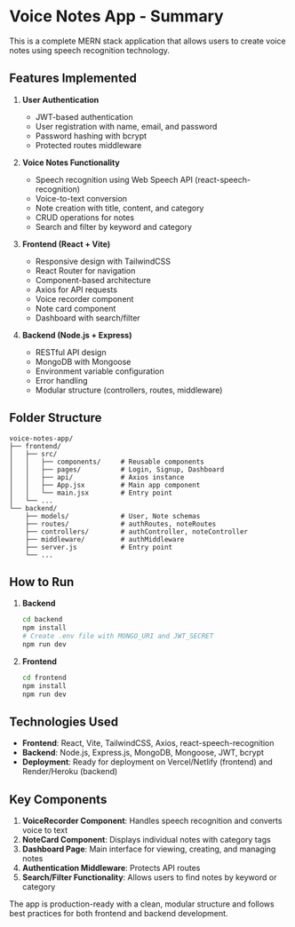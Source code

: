 # Voice Notes App - Summary

This is a complete MERN stack application that allows users to create voice notes using speech recognition technology.

## Features Implemented

1. **User Authentication**
   - JWT-based authentication
   - User registration with name, email, and password
   - Password hashing with bcrypt
   - Protected routes middleware

2. **Voice Notes Functionality**
   - Speech recognition using Web Speech API (react-speech-recognition)
   - Voice-to-text conversion
   - Note creation with title, content, and category
   - CRUD operations for notes
   - Search and filter by keyword and category

3. **Frontend (React + Vite)**
   - Responsive design with TailwindCSS
   - React Router for navigation
   - Component-based architecture
   - Axios for API requests
   - Voice recorder component
   - Note card component
   - Dashboard with search/filter

4. **Backend (Node.js + Express)**
   - RESTful API design
   - MongoDB with Mongoose
   - Environment variable configuration
   - Error handling
   - Modular structure (controllers, routes, middleware)

## Folder Structure

```
voice-notes-app/
├── frontend/
│   ├── src/
│   │   ├── components/     # Reusable components
│   │   ├── pages/          # Login, Signup, Dashboard
│   │   ├── api/            # Axios instance
│   │   ├── App.jsx         # Main app component
│   │   └── main.jsx        # Entry point
│   └── ...
└── backend/
    ├── models/             # User, Note schemas
    ├── routes/             # authRoutes, noteRoutes
    ├── controllers/        # authController, noteController
    ├── middleware/         # authMiddleware
    ├── server.js           # Entry point
    └── ...
```

## How to Run

1. **Backend**
   ```bash
   cd backend
   npm install
   # Create .env file with MONGO_URI and JWT_SECRET
   npm run dev
   ```

2. **Frontend**
   ```bash
   cd frontend
   npm install
   npm run dev
   ```

## Technologies Used

- **Frontend**: React, Vite, TailwindCSS, Axios, react-speech-recognition
- **Backend**: Node.js, Express.js, MongoDB, Mongoose, JWT, bcrypt
- **Deployment**: Ready for deployment on Vercel/Netlify (frontend) and Render/Heroku (backend)

## Key Components

1. **VoiceRecorder Component**: Handles speech recognition and converts voice to text
2. **NoteCard Component**: Displays individual notes with category tags
3. **Dashboard Page**: Main interface for viewing, creating, and managing notes
4. **Authentication Middleware**: Protects API routes
5. **Search/Filter Functionality**: Allows users to find notes by keyword or category

The app is production-ready with a clean, modular structure and follows best practices for both frontend and backend development.